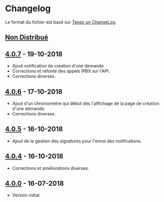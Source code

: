 # Changelog
Le format du fichier est basé sur [Tenez un ChangeLog](http://keepachangelog.com/fr/1.0.0/).

## [Non Distribué]

## [4.0.7] - 19-10-2018
- Ajout notification de creation d'une demande.
- Corrections et refonte des appels IPBX sur l'API.
- Corrections diverses.

## [4.0.6] - 17-10-2018
- Ajout d'un chromomètre qui début dès l'affichage de la page de création d'une demande.
- Corrections diverses.

## [4.0.5] - 16-10-2018
- Ajout de la gestion des signatures pour l'envoi des notifications.

## [4.0.4] - 16-10-2018
- Corrections et améliorations diverses.

## [4.0.0] - 16-07-2018
- Version initial.

[Non Distribué]: http://git.open-dsi.fr/dolibarr-extension/requestmanager/compare/v4.0.7...HEAD
[4.0.7]: http://git.open-dsi.fr/dolibarr-extension/requestmanager/commits/v4.0.7
[4.0.6]: http://git.open-dsi.fr/dolibarr-extension/requestmanager/commits/v4.0.6
[4.0.5]: http://git.open-dsi.fr/dolibarr-extension/requestmanager/commits/v4.0.5
[4.0.4]: http://git.open-dsi.fr/dolibarr-extension/requestmanager/commits/v4.0.4
[4.0.0]: http://git.open-dsi.fr/dolibarr-extension/requestmanager/commits/v4.0.0
